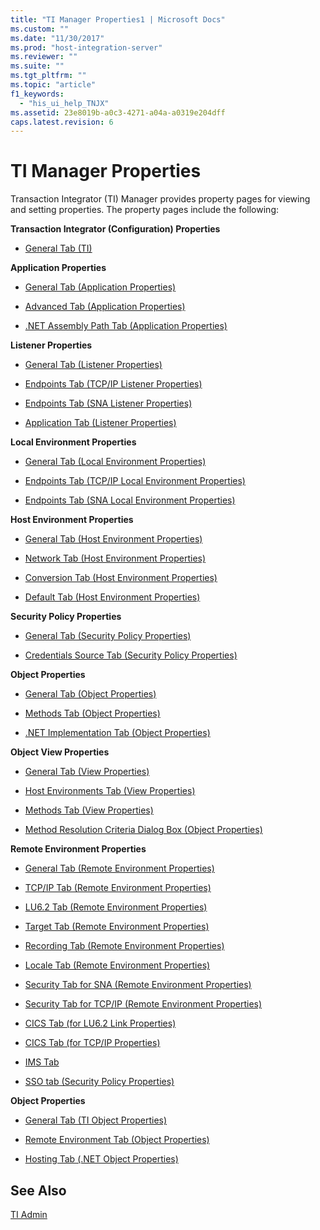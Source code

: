 ```yaml
---
title: "TI Manager Properties1 | Microsoft Docs"
ms.custom: ""
ms.date: "11/30/2017"
ms.prod: "host-integration-server"
ms.reviewer: ""
ms.suite: ""
ms.tgt_pltfrm: ""
ms.topic: "article"
f1_keywords: 
  - "his_ui_help_TNJX"
ms.assetid: 23e8019b-a0c3-4271-a04a-a0319e204dff
caps.latest.revision: 6
---
```

# TI Manager Properties
Transaction Integrator (TI) Manager provides property pages for viewing and setting properties. The property pages include the following:  
  
 **Transaction Integrator (Configuration) Properties**  
  
-   [General Tab (TI)](../core/general-tab-ti-1.md)  
  
 **Application Properties**  
  
-   [General Tab (Application Properties)](../core/general-tab-application-properties-2.md)  
  
-   [Advanced Tab (Application Properties)](../core/advanced-tab-application-properties-2.md)  
  
-   [.NET Assembly Path Tab (Application Properties)](../core/net-assembly-path-tab-application-properties-1.md)  
  
 **Listener Properties**  
  
-   [General Tab (Listener Properties)](../core/general-tab-listener-properties-1.md)  
  
-   [Endpoints Tab (TCP/IP Listener Properties)](../core/endpoints-tab-tcp-ip-listener-properties-1.md)  
  
-   [Endpoints Tab (SNA Listener Properties)](../core/endpoints-tab-sna-listener-properties-2.md)  
  
-   [Application Tab (Listener Properties)](../core/application-tab-listener-properties-2.md)  
  
 **Local Environment Properties**  
  
-   [General Tab (Local Environment Properties)](../core/general-tab-local-environment-properties-2.md)  
  
-   [Endpoints Tab (TCP/IP Local Environment Properties)](../core/endpoints-tab-tcp-ip-local-environment-properties-1.md)  
  
-   [Endpoints Tab (SNA Local Environment Properties)](../core/endpoints-tab-sna-local-environment-properties-1.md)  
  
 **Host Environment Properties**  
  
-   [General Tab (Host Environment Properties)](../core/general-tab-host-environment-properties-1.md)  
  
-   [Network Tab (Host Environment Properties)](../core/network-tab-host-environment-properties-1.md)  
  
-   [Conversion Tab (Host Environment Properties)](../core/conversion-tab-host-environment-properties-1.md)  
  
-   [Default Tab (Host Environment Properties)](../core/default-tab-host-environment-properties-1.md)  
  
 **Security Policy Properties**  
  
-   [General Tab (Security Policy Properties)](../core/general-tab-security-policy-properties-2.md)  
  
-   [Credentials Source Tab (Security Policy Properties)](../core/credentials-source-tab-security-policy-properties-1.md)  
  
 **Object Properties**  
  
-   [General Tab (Object Properties)](../core/general-tab-object-properties-1.md)  
  
-   [Methods Tab (Object Properties)](../core/methods-tab-object-properties-1.md)  
  
-   [.NET Implementation Tab (Object Properties)](../core/net-implementation-tab-object-properties-2.md)  
  
 **Object View Properties**  
  
-   [General Tab (View Properties)](../core/general-tab-view-properties-2.md)  
  
-   [Host Environments Tab (View Properties)](../core/host-environments-tab-view-properties-2.md)  
  
-   [Methods Tab (View Properties)](../core/methods-tab-view-properties-2.md)  
  
-   [Method Resolution Criteria Dialog Box (Object Properties)](../core/method-resolution-criteria-dialog-box-object-properties-1.md)  
  
 **Remote Environment Properties**  
  
-   [General Tab (Remote Environment Properties)](../core/general-tab-remote-environment-properties-2.md)  
  
-   [TCP/IP Tab (Remote Environment Properties)](../core/tcp-ip-tab-remote-environment-properties-1.md)  
  
-   [LU6.2 Tab (Remote Environment Properties)](../core/lu6-2-tab-remote-environment-properties-2.md)  
  
-   [Target Tab (Remote Environment Properties)](../core/target-tab-remote-environment-properties-2.md)  
  
-   [Recording Tab (Remote Environment Properties)](../core/recording-tab-remote-environment-properties-1.md)  
  
-   [Locale Tab (Remote Environment Properties)](../core/locale-tab-remote-environment-properties-2.md)  
  
-   [Security Tab for SNA (Remote Environment Properties)](../core/security-tab-for-sna-remote-environment-properties-2.md)  
  
-   [Security Tab for TCP/IP (Remote Environment Properties)](../core/security-tab-for-tcp-ip-remote-environment-properties-1.md)  
  
-   [CICS Tab (for LU6.2 Link Properties)](../core/cics-tab-for-lu6-2-link-properties-1.md)  
  
-   [CICS Tab (for TCP/IP Properties)](../core/cics-tab-for-tcp-ip-properties-1.md)  
  
-   [IMS Tab](../core/ims-tab2.md)  
  
-   [SSO tab (Security Policy Properties)](../core/sso-tab-security-policy-properties-1.md)  
  
 **Object Properties**  
  
-   [General Tab (TI Object Properties)](../core/general-tab-ti-object-properties-1.md)  
  
-   [Remote Environment Tab (Object Properties)](../core/remote-environment-tab-object-properties-2.md)  
  
-   [Hosting Tab (.NET Object Properties)](../core/hosting-tab-net-object-properties-1.md)  
  
## See Also  
 [TI Admin](../core/ti-admin2.md)